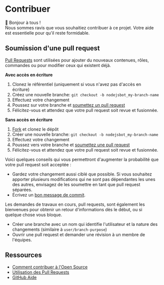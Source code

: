 # Contribuer
:wave: Bonjour à tous !  
Nous sommes ravis que vous souhaitiez contribuer à ce projet. Votre aide est essentielle pour qu'il reste formidable.

## Soumission d'une pull request
[Pull Requests][pulls] sont utilisées pour ajouter du nouveaux contenues, rôles, commandes ou pour modifier ceux qui existent déjà.

**Avec accès en écriture**
1. Clonez le référentiel (uniquement si vous n'avez pas d'accès en écriture)
1. Créez une nouvelle branche: `git checkout -b nodejsbot_my-branch-name`
1. Effectuez votre changement
1. Poussez sur votre branche et [soumettez un pull request][pr]
1. Félicitez-vous et attendez que votre pull request soit revue et fusionnée.

**Sans accès en écriture**
1. [Fork][fork] et clonez le dépôt
1. Créer une nouvelle branche: `git checkout -b nodejsbot_my-branch-name`
1. Effectuez votre changement
1. Poussez vers votre branche et [soumettez une pull request][pr]
1. Félicitez-vous et attendez que votre pull request soit revue et fusionnée.

Voici quelques conseils qui vous permettront d'augmenter la probabilité que votre pull request soit acceptée :

- Gardez votre changement aussi ciblé que possible. Si vous souhaitez apporter plusieurs modifications qui ne sont pas dépendantes les unes des autres, envisagez de les soumettre en tant que pull request séparées.
- Écrivez un [bon message de commit](http://tbaggery.com/2008/04/19/a-note-about-git-commit-messages.html).

Les demandes de travaux en cours, pull requests, sont également les bienvenues pour obtenir un retour d'informations dès le début, ou si quelque chose vous bloque.

- Créer une branche avec un nom qui identifie l'utilisateur et la nature des changements (similaire à `user/branch-purpose`)
- Ouvrir une pull request et demander une révision à un membre de l'équipes.

## Ressources
- [Comment contribuer à l'Open Source](https://opensource.guide/how-to-contribute/)
- [Utilisation des Pull Requests](https://help.github.com/articles/about-pull-requests/)
- [GitHub Aide](https://help.github.com)

[pulls]: https://github.com/github/github-demo-stack/pulls
[pr]: https://github.com/github/github-demo-stack/compare
[fork]: https://github.com/github/github-demo-stack/fork
